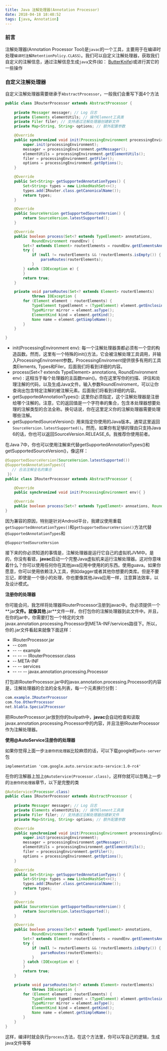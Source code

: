 ```yaml
---
title: Java 注解处理器(Annotation Processor)
date: 2018-04-18 18:48:52
tags: [java, Annotation]
---
```


### 前言

注解处理器(Annotation Processor Tool)是`javac`的一个工具，主要用于在编译时处理`编译时注解RetentionPolicy.CLASS）`。我们可以自定义注解处理器，获取我们自定义的注解信息，通过注解信息生成`java`文件(如： [ButterKnife](https://github.com/JakeWharton/butterknife))或进行其它的一些操作

<!-- More -->

### 自定义注解处理器

自定义注解处理器需要继承于`AbstractProcessor`，一般我们会重写下面4个方法

```java
public class IRouterProcessor extends AbstractProcessor {
	
	private Messager messager; // Log 日志
	private Elements elementUtils; // 操作Element工具类
	private Filer filer; // 支持通过注解处理器创建新文件
	private Map<String, String> options; // 额外配置参数

	@Override
	public synchronized void init(ProcessingEnvironment processingEnvironment) {
		super.init(processingEnvironment);
		messager = processingEnvironment.getMessager();
		elementUtils = processingEnvironment.getElementUtils();
		filer = processingEnvironment.getFiler();
		options = processingEnvironment.getOptions();
	}

	@Override
	public Set<String> getSupportedAnnotationTypes() {
		Set<String> types = new LinkedHashSet<>();
		types.add(IRouter.class.getCanonicalName());
		return types;
	}

	@Override
	public SourceVersion getSupportedSourceVersion() {
		return SourceVersion.latestSupported();
	}

	@Override
	public boolean process(Set<? extends TypeElement> annotations,
			RoundEnvironment roundEnv) {
		Set<? extends Element> routerElements = roundEnv.getElementsAnnotatedWith(IRouter.class);
		try {
			if (null != routerElements && !routerElements.isEmpty()) {
				parseRoutes(routerElements);
			}
		} catch (IOException e) {
		}
		return true;
	}

	private void parseRoutes(Set<? extends Element> routerElements)
			throws IOException {
		for (Element element : routerElements) {
			TypeElement typeElement = (TypeElement) element.getEnclosingElement();
			TypeMirror mirror = element.asType();
			ElementKind kind = element.getKind();
			Name name = element.getSimpleName();
		}
	}

}
```

- init(ProcessingEnvironment env):  每一个注解处理器类都必须有一个空的构造函数。然而，这里有一个特殊的init()方法，它会被注解处理工具调用，并输入ProcessingEnviroment参数。ProcessingEnviroment提供很多有用的工具类Elements, Types和Filer。后面我们将看到详细的内容。
- process(Set<? extends TypeElement> annotations, RoundEnvironment env) :  这相当于每个处理器的主函数main()。你在这里写你的扫描、评估和处理注解的代码，以及生成Java文件。输入参数RoundEnviroment，可以让你查询出包含特定注解的被注解元素。后面我们将看到详细的内容。
- getSupportedAnnotationTypes():  这里你必须指定，这个注解处理器是注册给哪个注解的。注意，它的返回值是一个字符串的集合，包含本处理器想要处理的注解类型的合法全称。换句话说，你在这里定义你的注解处理器需要处理哪些注解。
- getSupportedSourceVersion(): 用来指定你使用的Java版本。通常这里返回`SourceVersion.latestSupported()`。然而，如果你有足够的理由只支持Java 6的话，你也可以返回SourceVersion.RELEASE_6。我推荐你使用前者。

在Java 7中，你也可以使用注解来代替getSupportedAnnotationTypes()和getSupportedSourceVersion()，像这样：

```java
@SupportedSourceVersion(SourceVersion.latestSupported())
@SupportedAnnotationTypes({
   // 合法注解全名的集合
 })
public class IRouterProcessor extends AbstractProcessor {

    @Override
    public synchronized void init(ProcessingEnvironment env){ }

    @Override
    public boolean process(Set<? extends TypeElement> annoations, RoundEnvironment env) {}
}
```

因为兼容的原因，特别是针对Android平台，我建议使用重载`getSupportedAnnotationTypes()`和`getSupportedSourceVersion()`方法代替`@SupportedAnnotationTypes`和

`@SuppozrtedSourceVersion`

接下来的你必须知道的事情是，注解处理器是运行它自己的虚拟机JVM中。是的，你没有看错，**javac**启动一个完整Java虚拟机来运行注解处理器。这对你意味着什么？你可以使用任何你在其他java应用中使用的的东西。使用guava。如果你愿意，你可以使用依赖注入工具，例如dagger或者其他你想要的类库。但是不要忘记，即使是一个很小的处理，你也要像其他Java应用一样，注意算法效率，以及设计模式。

**注册你的处理器**

你可能会问，我怎样将处理器IRouterProcessor注册到javac中。你必须提供一个**.jar**文件。就像其他**.jar**文件一样，你打包你的注解处理器到此文件中。并且，在你的jar中，你需要打包一个特定的文件javax.annotation.processing.Processor到META-INF/services路径下。所以，你的.jar文件看起来就像下面这样：

- IRouterProcessor.jar
- -- com
- -- -- example
- -- -- -- IRouterProcessor.class
- -- META-INF
- -- -- services
- -- -- -- javax.annotation.processing.Processor

打包进IRouterProcessor.jar中的javax.annotation.processing.Processor的内容是，注解处理器的合法的全名列表，每一个元素换行分割：

```java
com.example.IRouterProcessor  
com.foo.OtherProcessor  
net.blabla.SpecialProcessor  
```

把IRouterProcessor.jar放到你的builpath中，**javac**会自动检查和读取javax.annotation.processing.Processor中的内容，并且注册IRouterProcessor作为注解处理器。

**使用@AutoService注册你的处理器**

如果你觉得上面一步`注册你的处理器`比较麻烦的话，可以下载google的`auto-server`包

```
implementation 'com.google.auto.service:auto-service:1.0-rc4'
```

在你的注解器上加上`@AutoService(Processor.class)`，这样你就可以忽略上一步的`注册你的处理器`章节，以下是完整的类

```java
@AutoService(Processor.class)
public class IRouterProcessor extends AbstractProcessor {
	
	private Messager messager; // Log 日志
	private Elements elementUtils; // 操作Element工具类
	private Filer filer; // 支持通过注解处理器创建新文件
	private Map<String, String> options; // 额外配置参数

	@Override
	public synchronized void init(ProcessingEnvironment processingEnvironment) {
		super.init(processingEnvironment);
		messager = processingEnvironment.getMessager();
		elementUtils = processingEnvironment.getElementUtils();
		filer = processingEnvironment.getFiler();
		options = processingEnvironment.getOptions();
	}

	@Override
	public Set<String> getSupportedAnnotationTypes() {
		Set<String> types = new LinkedHashSet<>();
		types.add(IRouter.class.getCanonicalName());
		return types;
	}

	@Override
	public SourceVersion getSupportedSourceVersion() {
		return SourceVersion.latestSupported();
	}

	@Override
	public boolean process(Set<? extends TypeElement> annotations,
			RoundEnvironment roundEnv) {
		Set<? extends Element> routerElements = roundEnv.getElementsAnnotatedWith(IRouter.class);
		try {
			if (null != routerElements && !routerElements.isEmpty()) {
				parseRoutes(routerElements);
			}
		} catch (IOException e) {
		}
		return true;
	}

	private void parseRoutes(Set<? extends Element> routerElements)
			throws IOException {
		for (Element element : routerElements) {
			TypeElement typeElement = (TypeElement) element.getEnclosingElement();
			TypeMirror mirror = element.asType();
			ElementKind kind = element.getKind();
			Name name = element.getSimpleName();
		}
	}
}
```

这样，编译时就会执行`process`方法，在这个方法里，你可以写自己的逻辑，生成java文件等等